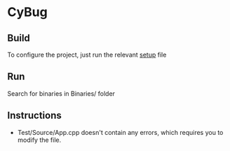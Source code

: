 # CyBug


## Build
To configure the project, just run the relevant [setup](Setup) file

## Run
Search for binaries in Binaries/ folder

## Instructions
- Test/Source/App.cpp doesn't contain any errors, which requires you to modify the file.
